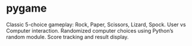 # pygame
Classic 5-choice gameplay: Rock, Paper, Scissors, Lizard, Spock.
User vs Computer interaction.
Randomized computer choices using Python’s random module.
Score tracking and result display.
